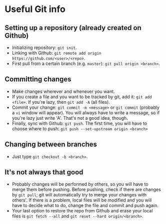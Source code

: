 # Useful Git info

## Setting up a repository (already created on Github)
- Initializing repository: `git init`.
- Linking with Github: `git remote add origin https://github.com/<user>/<repo>`.
- First pull from a certain branch (e.g. `master`): `git pull origin <branch>`.

## Committing changes
- Make changes wherever and whenever you want.
- If you create a file and you want to be tracked by git, add it: `git add <file>`. If you're lazy, then `git add -A` (all files).
- Commit your change: `git commit -m <message>` or `git commit` (probably a `vi` window will appear). You will always have to write a message, so if you're lazy just write 'A'. That's not a good idea, though.
- Finally, sync with Github: `git push`. The first time, you will have to choose where to push: `git push --set-upstream origin <branch>`

## Changing between branches
- Just type `git checkout -b <branch>`.

## It's not always that good
- Probably changes will be performed by others, so you will have to merge them before pushing. Before pushing, check if there are changes by `git pull`; git will automatically try to merge your changes with others'. If there is a problem, local files will be modified and you will have to decide what to do, change the file and commit and push again.
- Your last option to restore the repo from Github and erase your local files is `git fetch --all` and `git reset --hard origin/<branch>`.
